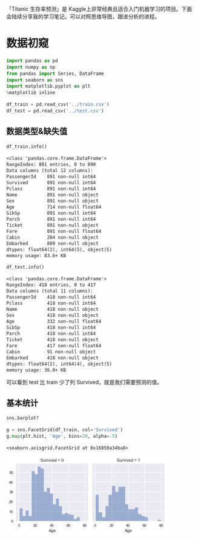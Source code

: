 
「Titanic 生存率预测」是 Kaggle上非常经典且适合入门机器学习的项目。下面会陆续分享我的学习笔记。可以对照思维导图，跟进分析的进程。

# 数据初窥


```python
import pandas as pd
import numpy as np
from pandas import Series, DataFrame
import seaborn as sns
import matplotlib.pyplot as plt
%matplotlib inline
```


```python
df_train = pd.read_csv('../train.csv')
df_test = pd.read_csv('../test.csv') 
```

## 数据类型&缺失值


```python
df_train.info()
```

    <class 'pandas.core.frame.DataFrame'>
    RangeIndex: 891 entries, 0 to 890
    Data columns (total 12 columns):
    PassengerId    891 non-null int64
    Survived       891 non-null int64
    Pclass         891 non-null int64
    Name           891 non-null object
    Sex            891 non-null object
    Age            714 non-null float64
    SibSp          891 non-null int64
    Parch          891 non-null int64
    Ticket         891 non-null object
    Fare           891 non-null float64
    Cabin          204 non-null object
    Embarked       889 non-null object
    dtypes: float64(2), int64(5), object(5)
    memory usage: 83.6+ KB
    


```python
df_test.info()
```

    <class 'pandas.core.frame.DataFrame'>
    RangeIndex: 418 entries, 0 to 417
    Data columns (total 11 columns):
    PassengerId    418 non-null int64
    Pclass         418 non-null int64
    Name           418 non-null object
    Sex            418 non-null object
    Age            332 non-null float64
    SibSp          418 non-null int64
    Parch          418 non-null int64
    Ticket         418 non-null object
    Fare           417 non-null float64
    Cabin          91 non-null object
    Embarked       418 non-null object
    dtypes: float64(2), int64(4), object(5)
    memory usage: 36.0+ KB
    

可以看到 test 比 train 少了列 Survived，就是我们需要预测的值。

## 基本统计


```python
sns.barplot?
```


```python
g = sns.FacetGrid(df_train, col='Survived')
g.map(plt.hist, 'Age', bins=20, alpha=.5)
```




    <seaborn.axisgrid.FacetGrid at 0x16859a34ba8>




![png](output_10_1.png)

